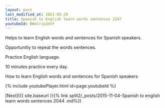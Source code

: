 ```yaml
---
layout: post
last_modified_at: 2021-03-29
title: Spanish to English learn words sentences 2247 
youtubeId: BWalrip2UnY
---
```

 
 
Helps to learn English words and sentences for Spanish speakers.

Opportunitiy to repeat the words sentences. 

Practice English language. 
 
10 minutes practice every day. 
 
How to learn English words and sentences for Spanish speakers 
 
{% include youtubePlayer.html id=page.youtubeId %}
 
 
[Next]({{ site.baseurl }}{% link  split2/_posts/2015-11-04-Spanish to english learn words sentences 2044 .md%})
 
